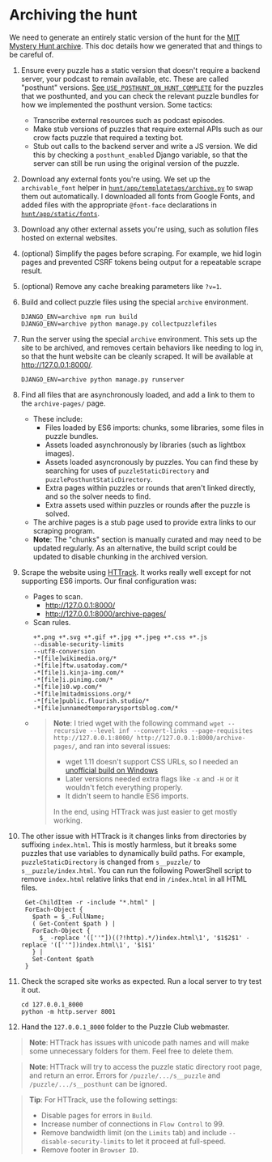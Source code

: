 # Archiving the hunt
We need to generate an entirely static version of the hunt for the [MIT Mystery Hunt archive](https://puzzles.mit.edu/huntsbyyear.html). This doc details how we generated that and things to be careful of.

 1. Ensure every puzzle has a static version that doesn't require a backend server, your podcast to remain available, etc. These are called "posthunt" versions. [See `USE_POSTHUNT_ON_HUNT_COMPLETE`](/hunt/app/core/constants.py) for the puzzles that we posthunted, and you can check the relevant puzzle bundles for how we implemented the posthunt version. Some tactics:
     - Transcribe external resources such as podcast episodes.
     - Make stub versions of puzzles that require external APIs such as our crow facts puzzle that required a texting bot.
     - Stub out calls to the backend server and write a JS version. We did this by checking a `posthunt_enabled` Django variable, so that the server can still be run using the original version of the puzzle.

 1. Download any external fonts you're using. We set up the `archivable_font` helper in [`hunt/app/templatetags/archive.py`](/hunt/app/templatetags/archive.py) to swap them out automatically. I downloaded all fonts from Google Fonts, and added files with the appropriate `@font-face` declarations in [`hunt/app/static/fonts`](/hunt/app/static/fonts).

 1. Download any other external assets you're using, such as solution files hosted on external websites.

 1. (optional) Simplify the pages before scraping. For example, we hid login pages and prevented CSRF tokens being output for a repeatable scrape result.

 1. (optional) Remove any cache breaking parameters like `?v=1`.

 1. Build and collect puzzle files using the special `archive` environment.
    ```
    DJANGO_ENV=archive npm run build
    DJANGO_ENV=archive python manage.py collectpuzzlefiles
    ```

 1. Run the server using the special `archive` environment. This sets up the site to be archived, and removes certain behaviors like needing to log in, so that the hunt website can be cleanly scraped. It will be available at <http://127.0.0.1:8000/>.
    ```
    DJANGO_ENV=archive python manage.py runserver
    ```

 1. Find all files that are asynchronously loaded, and add a link to them to the `archive-pages/` page.
     - These include:
        - Files loaded by ES6 imports: chunks, some libraries, some files in puzzle bundles.
        - Assets loaded asynchronously by libraries (such as lightbox images).
        - Assets loaded asyncronously by puzzles. You can find these by searching for uses of `puzzleStaticDirectory` and `puzzlePosthuntStaticDirectory`.
        - Extra pages within puzzles or rounds that aren't linked directly, and so the solver needs to find.
        - Extra assets used within puzzles or rounds after the puzzle is solved.
     - The archive pages is a stub page used to provide extra links to our scraping program.
     - **Note**: The "chunks" section is manually curated and may need to be updated regularly. As an alternative, the build script could be updated to disable chunking in the archived version.

 1. Scrape the website using [HTTrack](https://www.httrack.com/). It works really well except for not supporting ES6 imports. Our final configuration was:
     - Pages to scan.
        - <http://127.0.0.1:8000/>
        - <http://127.0.0.1:8000/archive-pages/>
     - Scan rules.
        ```
        +*.png +*.svg +*.gif +*.jpg +*.jpeg +*.css +*.js
        --disable-security-limits
        --utf8-conversion
        -*[file]wikimedia.org/*
        -*[file]ftw.usatoday.com/*
        -*[file]i.kinja-img.com/*
        -*[file]i.pinimg.com/*
        -*[file]i0.wp.com/*
        -*[file]mitadmissions.org/*
        -*[file]public.flourish.studio/*
        -*[file]unnamedtemporarysportsblog.com/*
        ```
      - > **Note**: I tried wget with the following command `wget --recursive --level inf --convert-links --page-requisites http://127.0.0.1:8000/ http://127.0.0.1:8000/archive-pages/`, and ran into several issues:
        >   - wget 1.11 doesn't support CSS URLs, so I needed an [unofficial build on Windows](https://opensourcepack.blogspot.com/2010/05/wget-112-for-windows.html)
        >   - Later versions needed extra flags like `-x` and `-H` or it wouldn't fetch everything properly.
        >   - It didn't seem to handle ES6 imports.
        >
        > In the end, using HTTrack was just easier to get mostly working.

 1. The other issue with HTTrack is it changes links from directories by suffixing `index.html`. This is mostly harmless, but it breaks some puzzles that use variables to dynamically build paths. For example, `puzzleStaticDirectory` is changed from `s__puzzle/` to `s__puzzle/index.html`. You can run the following PowerShell script to remove `index.html` relative links that end in `/index.html` in all HTML files.
      ```
       Get-ChildItem -r -include "*.html" |
       ForEach-Object {
         $path = $_.FullName;
         ( Get-Content $path ) |
         ForEach-Object {
           $_ -replace '([''"])((?!http).*/)index.html\1', '$1$2$1' -replace '([''"])index.html\1', '$1$1'
         } |
         Set-Content $path
       }
      ```

 1. Check the scraped site works as expected. Run a local server to try test it out.
    ```
    cd 127.0.0.1_8000
    python -m http.server 8001
    ```

 1. Hand the `127.0.0.1_8000` folder to the Puzzle Club webmaster.

> **Note**: HTTrack has issues with unicode path names and will make some unnecessary folders for them. Feel free to delete them.

> **Note**: HTTrack will try to access the puzzle static directory root page, and return an error. Errors for `/puzzle/.../s__puzzle` and `/puzzle/.../s__posthunt` can be ignored.

> **Tip**: For HTTrack, use the following settings:
>  - Disable pages for errors in `Build`.
>  - Increase number of connections in `Flow Control` to 99.
>  - Remove bandwidth limit (on the `Limits` tab) and include `--disable-security-limits` to let it proceed at full-speed.
>  - Remove footer in `Browser ID`.
